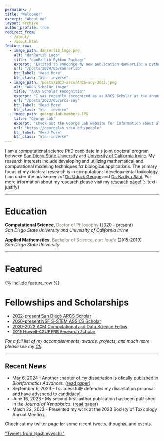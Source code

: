 ```yaml
---
permalink: /
title: "Welcome!"
excerpt: "About me"
layout: archive
author_profile: true
redirect_from: 
  - /about/
  - /about.html
feature_row:
  - image_path: danrerlib_logo.png
    alt: "danRerLib Logo"
    title: "danRerLib Python Package"
    excerpt: "Excited to announce my new publication danRerLib: a python package for zebrafish transcriptomics!"
    url: "/posts/2024/05/danrerlib"
    btn_label: "Read More"
    btn_class: "btn--inverse"
  - image_path: /posts/2023-arcs/ARCS-soy-2023.jpeg
    alt: "ARCS Scholar Image"
    title: "ARCS Scholar Recognition"
    excerpt: "I was recently recognized as an ARCS Scholar at the annual Scientist of the Year Event!"
    url: "/posts/2023/05/arcs-soy"
    btn_label: "Read More"
    btn_class: "btn--inverse"
  - image_path: george-lab-members.JPG
    title: "George Lab"
    excerpt: "Check out the George Lab website for information about all the cool work we are working on!"
    url: "https://georgelab.sdsu.edu/people"
    btn_label: "Read More"
    btn_class: "btn--inverse"    
---
```


I am a computational science PhD candidate in a joint doctoral program between [San Diego State University](https://www.sdsu.edu/) and [University of California Irvine](https://uci.edu/). My research interests include developing and utilizing mathematical and computational modeling techniques for biological applications. The primary focus of my doctoral research is in computational developmental toxicology. I am under the advisement of [Dr. Uduak George](https://georgelab.sdsu.edu/) and [Dr. Karilyn Sant](https://publichealth.sdsu.edu/people/karilyn-sant/). For more information about my research please visit my [research page](/research)!
{: .text-justify}

<hr>

# Education

<b>Computational Science</b>, <font color="#7e7f7a">Doctor of Philosophy</font> (2020 - present)
<br><i>San Diego State University and University of California Irvine</i>

<b>Applied Mathematics</b>, <font color="#7e7f7a">Bachelor of Science, <i>cum laude</i></font> (2015-2019)
<br><i>San Diego State University</i>

<hr>

# Featured 

{% include feature_row %}

# Fellowships and Scholarships

- [2022-present San Diego ARCS Scholar](https://san-diego.arcsfoundation.org/scholars/2022-2023-arcs-scholars)
- [2020-present NSF S-STEM ASSICS Scholar](https://sites.google.com/sdsu.edu/assics/home)
- [2020-2022 ACM Computational and Data Science Fellow](https://www.sighpc.org/for-your-career/fellowships/2020-fellowship-winners)
- [2019 Howell-CSUPERB Research Scholar](https://www.howellfoundation.org/csuperb-2019-scholars/)

_For a full list of my accomplishments, awards, projects, and much more please see my [CV](/files/AVSchwartzCV.pdf)._
<hr>

## Recent News

- May 6, 2024 - Another chapter of my dissertation is ofically published in _Bioinformatics Advances._ ([read paper](https://doi.org/10.1093/bioadv/vbae065))
- September 6, 2023 - I successfully defended my dissertation proposal and have advanced to candidacy!
- June 16, 2023 - My second first-author publication has been published in the _Journal of Xenobiotics._ ([read paper](https://www.mdpi.com/2039-4713/13/2/21))
- March 22, 2023 - Presented my work at the 2023 Society of Toxicology Annual Meeting.

Check out my twitter page for some recent tweets, thoughts, and events.

<a class="twitter-timeline" data-height="400" data-theme="dark" href="https://twitter.com/ashleyvschh?ref_src=twsrc%5Etfw">"Tweets from @ashleyvschh"</a> <script async src="https://platform.twitter.com/widgets.js" charset="utf-8"></script>
